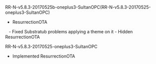 RR-N-v5.8.3-20170525b-oneplus3-SultanOPC(RR-N-v5.8.3-20170525-oneplus3-SultanOPC)
  - ResurrectionOTA
  
    - Fixed Substratub problems applying a theme on it
    - Hidden ResurrectionOTA
    
    
RR-N-v5.8.3-20170525-oneplus3-SultanOPC

  - Implemented ResurrectionOTA

